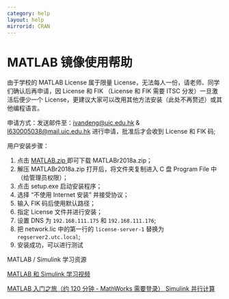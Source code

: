 ```yaml
---
category: help
layout: help
mirrorid: CRAN
---
```


MATLAB 镜像使用帮助
===================

由于学校的 MATLAB License 属于限量 License，无法每人一份，请老师、同学们确认后再申请，因 License 和 FIK （License 和 FIK 需要 ITSC 分发）一旦激活后便少一个 License，更建议大家可以改用其他方法安装（此处不再赘述）或其他编程语言。

申请方式：发送邮件至：ivandeng@uic.edu.hk & l630005038@mail.uic.edu.hk 进行申请，批准后才会收到 License 和 FIK 码;

用户安装步骤：

1. 点击 <a href="http：//mirrors.uicstat.com/MATLAB/MATLABr2018a.zip"> MATLAB.zip </a> 即可下载 MATLABr2018a.zip；
2. 解压 MATLABr2018a.zip 打开后，将文件夹复制进入 C 盘 Program File 中（给管理员权限）；
3. 点击 setup.exe 启动安装程序；
4. 选择 “不使用 Internet 安装” 并接受协议；
5. 输入 FIK 码后使用默认路径；
6. 指定 License 文件并进行安装；
7. 设置 DNS 为 `192.168.111.175` 和 `192.168.111.176`;
8. 把 network.lic 中的第一行的 `license-server-1` 替换为 `regserver2.utc.local`;
9. 安装成功，可以进行测试


MATLAB / Simulink 学习资源

<a href="https://www.mathworks.com/videos.html"> MATLAB 和 Simulink 学习视频 </a>

<a href="http://www.mathworks.com/academia/student_center/tutorials/mltutorial_launchpad.html?s_cid=learn_tut">MATLAB 入门之旅（约 120 分钟 - MathWorks 需要登录）
<a href="https://www.mathworks.com/support/learn-with-matlab-tutorials.html"> Simulink </a>
<a href="https://www.mathworks.com/videos/series/parallel-and-gpu-computing-tutorials-97719.html"> 并行计算 </a>